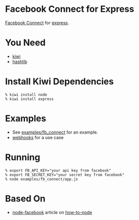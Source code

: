 Facebook Connect for Express
============================

[Facebook Connect][fbconnect] for [express][express].

You Need
========

* [kiwi][kiwi]
* [hashlib][hashlib]

Install Kiwi Dependencies
=========================

    % kiwi install node
    % kiwi install express

Examples
========

* See [examples/fb_connect][example] for an example.
* [webhooks][webhooks] for a use case

Running
=======

    % export FB_API_KEY="your api key from facebook"
    % export FB_SECRET_KEY="your secret key from facebook"
    % node examples/fb_connect/app.js

Based On
========
* [node-facebook][nodefb] article on [how-to-node][howtonode]

[kiwi]: http://github.com/visionmedia/kiwi
[nodefb]: http://github.com/dominiek/node-facebook
[hashlib]: http://github.com/brainfucker/hashlib
[express]: http://github.com/visionmedia/express
[example]: node-facebook/blob/master/examples/fb_connect
[webhooks]: http://github.com/atmos/webhooks.js
[fbconnect]: http://developers.facebook.com/connect.php
[howtonode]: http://howtonode.org/facebook-connect
